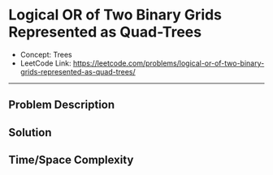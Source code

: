 # Logical OR of Two Binary Grids Represented as Quad-Trees

- Concept: Trees
- LeetCode Link: https://leetcode.com/problems/logical-or-of-two-binary-grids-represented-as-quad-trees/

---

## Problem Description

## Solution

## Time/Space Complexity

